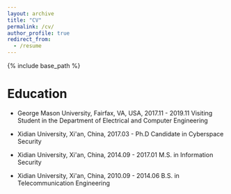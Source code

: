 ```yaml
---
layout: archive
title: "CV"
permalink: /cv/
author_profile: true
redirect_from:
  - /resume
---
```


{% include base_path %}

Education
======

* George Mason University, Fairfax, VA, USA, 2017.11 - 2019.11
Visiting Student in the Department of Electrical and Computer Engineering 

* Xidian University, Xi'an, China, 2017.03 - 
  Ph.D Candidate in Cyberspace Security

* Xidian University, Xi'an, China, 2014.09 - 2017.01
  M.S. in Information Security

* Xidian University, Xi'an, China, 2010.09 - 2014.06
  B.S. in Telecommunication Engineering




<!-- Work experience
======
* Summer 2015: Research Assistant
  * Github University
  * Duties included: Tagging issues
  * Supervisor: Professor Git

* Fall 2015: Research Assistant
  * Github University
  * Duties included: Merging pull requests
  * Supervisor: Professor Hub
  
Skills
======
* Skill 1
* Skill 2
  * Sub-skill 2.1
  * Sub-skill 2.2
  * Sub-skill 2.3
* Skill 3

Publications
======
  <ul>{% for post in site.publications %}
    {% include archive-single-cv.html %}
  {% endfor %}</ul>
  
Talks
======
  <ul>{% for post in site.talks %}
    {% include archive-single-talk-cv.html %}
  {% endfor %}</ul>
  
Teaching
======
  <ul>{% for post in site.teaching %}
    {% include archive-single-cv.html %}
  {% endfor %}</ul>
  
Service and leadership
======
* Currently signed in to 43 different slack teams -->
